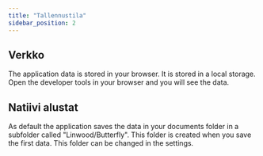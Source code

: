 ```yaml
---
title: "Tallennustila"
sidebar_position: 2
---
```


## Verkko

The application data is stored in your browser. It is stored in a local storage. Open the developer tools in your browser and you will see the data.

## Natiivi alustat

As default the application saves the data in your documents folder in a subfolder called "Linwood/Butterfly". This folder is created when you save the first data. This folder can be changed in the settings.
